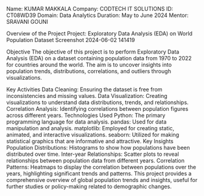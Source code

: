 Name: KUMAR MAKKALA
Company: CODTECH IT SOLUTIONS
ID: CT08WD39
Domain: Data Analytics
Duration: May to June 2024
Mentor: SRAVANI GOUNI

Overview of the Project
Project: Exploratory Data Analysis (EDA) on World Population Dataset
Screenshot 2024-06-02 141419

Objective
The objective of this project is to perform Exploratory Data Analysis (EDA) on a dataset containing population data from 1970 to 2022 for countries around the world. The aim is to uncover insights into population trends, distributions, correlations, and outliers through visualizations.

Key Activities
Data Cleaning: Ensuring the dataset is free from inconsistencies and missing values.
Data Visualization: Creating visualizations to understand data distributions, trends, and relationships.
Correlation Analysis: Identifying correlations between population figures across different years.
Technologies Used
Python: The primary programming language for data analysis.
pandas: Used for data manipulation and analysis.
matplotlib: Employed for creating static, animated, and interactive visualizations.
seaborn: Utilized for making statistical graphics that are informative and attractive.
Key Insights
Population Distributions: Histograms to show how populations have been distributed over time.
Inter-year Relationships: Scatter plots to reveal relationships between population data from different years.
Correlation Patterns: Heatmaps to display the correlation between populations over the years, highlighting significant trends and patterns.
This project provides a comprehensive overview of global population trends and insights, useful for further studies or policy-making related to demographic changes.
